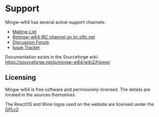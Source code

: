 # Support

Mingw-w64 has several active support channels.

- [Mailing-List](http://lists.sourceforge.net/mailman/listinfo/mingw-w64-public)
- [#mingw-w64 IRC channel on irc.oftc.net](irc://irc.oftc.net/#mingw-w64)
- [Discussion Forum](http://sourceforge.net/p/mingw-w64/discussion/)
- [Issue Tracker](http://sourceforge.net/p/mingw-w64/_list/tickets)

Documentation exists in the Sourceforge wiki: https://sourceforge.net/p/mingw-w64/wiki2/Home/

## Licensing

Mingw-w64 is free software and permissively-licensed. The details are located in
the sources themselves.

The ReactOS and Wine logos used on the website are licensed under the
[GPLv2](https://www.gnu.org/licenses/old-licenses/gpl-2.0.txt).
